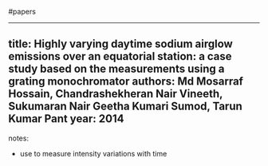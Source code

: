 #papers

---
title: Highly varying daytime sodium airglow emissions over an equatorial station: a case study based on the measurements using a grating monochromator
authors: Md Mosarraf Hossain, Chandrashekheran Nair Vineeth, Sukumaran Nair Geetha Kumari Sumod, Tarun Kumar Pant
year: 2014
---
notes:
- use to measure intensity variations with time